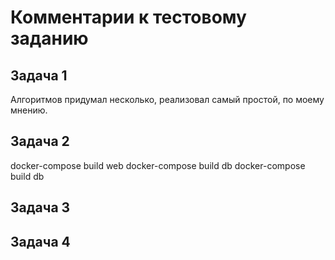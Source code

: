 # Комментарии к тестовому заданию

## Задача 1
Алгоритмов придумал несколько, реализовал самый простой, по моему мнению.

## Задача 2
docker-compose build web
docker-compose build db
docker-compose build db


## Задача 3


## Задача 4

